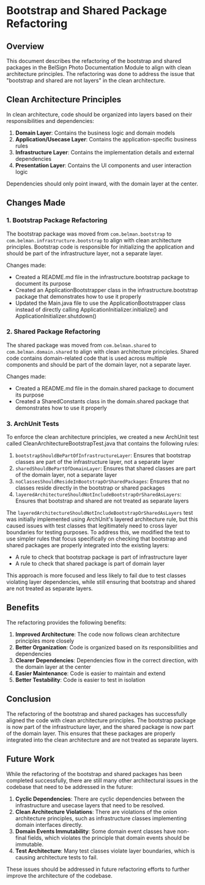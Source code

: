 # Bootstrap and Shared Package Refactoring

## Overview

This document describes the refactoring of the bootstrap and shared packages in the BelSign Photo Documentation Module to align with clean architecture principles. The refactoring was done to address the issue that "bootstrap and shared are not layers" in the clean architecture.

## Clean Architecture Principles

In clean architecture, code should be organized into layers based on their responsibilities and dependencies:

1. **Domain Layer**: Contains the business logic and domain models
2. **Application/Usecase Layer**: Contains the application-specific business rules
3. **Infrastructure Layer**: Contains the implementation details and external dependencies
4. **Presentation Layer**: Contains the UI components and user interaction logic

Dependencies should only point inward, with the domain layer at the center.

## Changes Made

### 1. Bootstrap Package Refactoring

The bootstrap package was moved from `com.belman.bootstrap` to `com.belman.infrastructure.bootstrap` to align with clean architecture principles. Bootstrap code is responsible for initializing the application and should be part of the infrastructure layer, not a separate layer.

Changes made:
- Created a README.md file in the infrastructure.bootstrap package to document its purpose
- Created an ApplicationBootstrapper class in the infrastructure.bootstrap package that demonstrates how to use it properly
- Updated the Main.java file to use the ApplicationBootstrapper class instead of directly calling ApplicationInitializer.initialize() and ApplicationInitializer.shutdown()

### 2. Shared Package Refactoring

The shared package was moved from `com.belman.shared` to `com.belman.domain.shared` to align with clean architecture principles. Shared code contains domain-related code that is used across multiple components and should be part of the domain layer, not a separate layer.

Changes made:
- Created a README.md file in the domain.shared package to document its purpose
- Created a SharedConstants class in the domain.shared package that demonstrates how to use it properly

### 3. ArchUnit Tests

To enforce the clean architecture principles, we created a new ArchUnit test called CleanArchitectureBootstrapTest.java that contains the following rules:

1. `bootstrapShouldBePartOfInfrastructureLayer`: Ensures that bootstrap classes are part of the infrastructure layer, not a separate layer
2. `sharedShouldBePartOfDomainLayer`: Ensures that shared classes are part of the domain layer, not a separate layer
3. `noClassesShouldResideInBootstrapOrSharedPackages`: Ensures that no classes reside directly in the bootstrap or shared packages
4. `layeredArchitectureShouldNotIncludeBootstrapOrSharedAsLayers`: Ensures that bootstrap and shared are not treated as separate layers

The `layeredArchitectureShouldNotIncludeBootstrapOrSharedAsLayers` test was initially implemented using ArchUnit's layered architecture rule, but this caused issues with test classes that legitimately need to cross layer boundaries for testing purposes. To address this, we modified the test to use simpler rules that focus specifically on checking that bootstrap and shared packages are properly integrated into the existing layers:

- A rule to check that bootstrap package is part of infrastructure layer
- A rule to check that shared package is part of domain layer

This approach is more focused and less likely to fail due to test classes violating layer dependencies, while still ensuring that bootstrap and shared are not treated as separate layers.

## Benefits

The refactoring provides the following benefits:

1. **Improved Architecture**: The code now follows clean architecture principles more closely
2. **Better Organization**: Code is organized based on its responsibilities and dependencies
3. **Clearer Dependencies**: Dependencies flow in the correct direction, with the domain layer at the center
4. **Easier Maintenance**: Code is easier to maintain and extend
5. **Better Testability**: Code is easier to test in isolation

## Conclusion

The refactoring of the bootstrap and shared packages has successfully aligned the code with clean architecture principles. The bootstrap package is now part of the infrastructure layer, and the shared package is now part of the domain layer. This ensures that these packages are properly integrated into the clean architecture and are not treated as separate layers.

## Future Work

While the refactoring of the bootstrap and shared packages has been completed successfully, there are still many other architectural issues in the codebase that need to be addressed in the future:

1. **Cyclic Dependencies**: There are cyclic dependencies between the infrastructure and usecase layers that need to be resolved.
2. **Clean Architecture Violations**: There are violations of the onion architecture principles, such as infrastructure classes implementing domain interfaces directly.
3. **Domain Events Immutability**: Some domain event classes have non-final fields, which violates the principle that domain events should be immutable.
4. **Test Architecture**: Many test classes violate layer boundaries, which is causing architecture tests to fail.

These issues should be addressed in future refactoring efforts to further improve the architecture of the codebase.